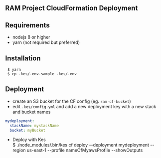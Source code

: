 ## RAM Project CloudFormation Deployment

## Requirements

- nodejs 8 or higher
- yarn (not required but preferred)

## Installation

     $ yarn
     $ cp .kes/.env.sample .kes/.env

## Deployment

- create an S3 bucket for the CF config (eg. `ram-cf-bucket`)
- edit `.kes/config.yml` and add a new deployment key with a new stack and bucket names  
```yaml
mydeployment:
  stackName: mystackName
  bucket: myBucket
```
- Deploy with Kes  
     $ ./node_modules/.bin/kes cf deploy --deployment mydeployment --region us-east-1 --profile nameOfMyawsProfile --showOutputs
